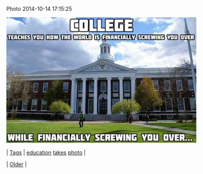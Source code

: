 <!--
title: Photo 2014-10-14 17
date: 2020-06-28T15:27:00.030Z
tags: education, takes, photo
-->


Photo 2014-10-14 17:15:25

![](100004879734-0.jpg)

<!--BOTTOM-POST-NAVIGATION-->


| [Tags](tags.md) | [education](tag-education.md) [takes](tag-takes.md) [photo](tag-photo.md) |

| [Older](100070758184.md) |